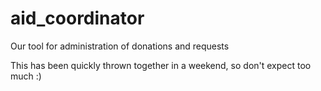 # aid_coordinator
Our tool for administration of donations and requests

This has been quickly thrown together in a weekend, so don't expect too much :)

